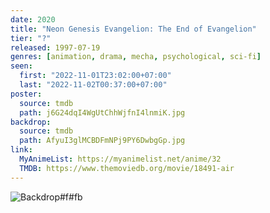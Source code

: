 ```yaml
---
date: 2020
title: "Neon Genesis Evangelion: The End of Evangelion"
tier: "?"
released: 1997-07-19
genres: [animation, drama, mecha, psychological, sci-fi]
seen:
  first: "2022-11-01T23:02:00+07:00"
  last: "2022-11-02T00:37:00+07:00"
poster:
  source: tmdb
  path: j6G24dqI4WgUtChhWjfnI4lnmiK.jpg
backdrop:
  source: tmdb
  path: AfyuI3glMCBDFmNPj9PY6DwbgGp.jpg
link:
  MyAnimeList: https://myanimelist.net/anime/32
  TMDB: https://www.themoviedb.org/movie/18491-air
---
```


![Backdrop#f#fb](https://www.themoviedb.org/t/p/original/nwSyFnZORd5ptu0RClAMgsF5dkE.jpg "Source: TMDB")
